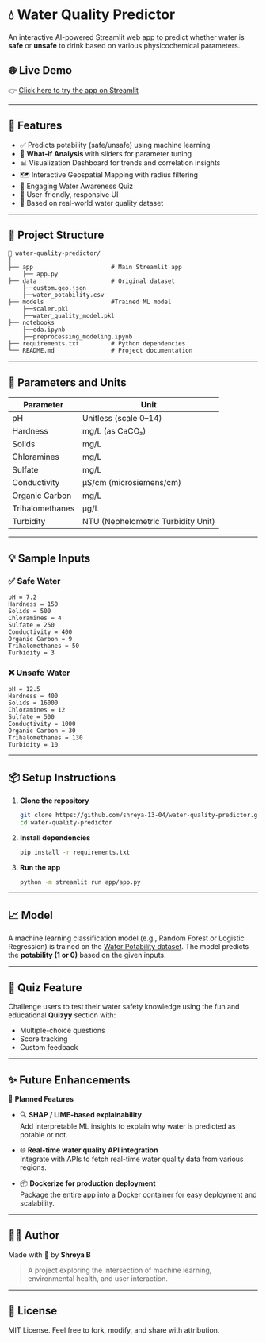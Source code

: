 
# 💧 Water Quality Predictor

An interactive AI-powered Streamlit web app to predict whether water is **safe** or **unsafe** to drink based on various physicochemical parameters.

## 🌐 Live Demo

👉 [Click here to try the app on Streamlit](https://nwtkjwzjwcsbepmdsczrmw.streamlit.app/)

---

## 🚀 Features

- ✅ Predicts potability (safe/unsafe) using machine learning
- 🧪 **What-if Analysis** with sliders for parameter tuning
- 📊 Visualization Dashboard for trends and correlation insights
- 🗺️ Interactive Geospatial Mapping with radius filtering
- 🧩 Engaging Water Awareness Quiz
- 📱 User-friendly, responsive UI
- 🧠 Based on real-world water quality dataset

---

## 📂 Project Structure

```
📁 water-quality-predictor/
│
├── app                      # Main Streamlit app
    ├── app.py
├── data                     # Original dataset  
    ├──custom.geo.json
    ├──water_potability.csv
├── models                   #Trained ML model
    ├──scaler.pkl
    ├──water_quality_model.pkl
├── notebooks
    ├──eda.ipynb
    ├──preprocessing_modeling.ipynb
├── requirements.txt         # Python dependencies
└── README.md                # Project documentation
```

---

## 🧪 Parameters and Units

| Parameter           | Unit                            |
|---------------------|----------------------------------|
| pH                  | Unitless (scale 0–14)            |
| Hardness            | mg/L (as CaCO₃)                  |
| Solids              | mg/L                             |
| Chloramines         | mg/L                             |
| Sulfate             | mg/L                             |
| Conductivity        | μS/cm (microsiemens/cm)          |
| Organic Carbon      | mg/L                             |
| Trihalomethanes     | µg/L                             |
| Turbidity           | NTU (Nephelometric Turbidity Unit) |

---

## 💡 Sample Inputs

### ✅ Safe Water
```
pH = 7.2  
Hardness = 150  
Solids = 500  
Chloramines = 4  
Sulfate = 250  
Conductivity = 400  
Organic Carbon = 9  
Trihalomethanes = 50  
Turbidity = 3  
```

### ❌ Unsafe Water
```
pH = 12.5 
Hardness = 400  
Solids = 16000  
Chloramines = 12  
Sulfate = 500  
Conductivity = 1000  
Organic Carbon = 30  
Trihalomethanes = 130  
Turbidity = 10  
```

---

## 📦 Setup Instructions

1. **Clone the repository**
   ```bash
   git clone https://github.com/shreya-13-04/water-quality-predictor.git
   cd water-quality-predictor
   ```

2. **Install dependencies**
   ```bash
   pip install -r requirements.txt
   ```

3. **Run the app**
   ```bash
   python -m streamlit run app/app.py
   ```

---

## 📈 Model

A machine learning classification model (e.g., Random Forest or Logistic Regression) is trained on the [Water Potability dataset](https://www.kaggle.com/datasets/adityakadiwal/water-potability). The model predicts the **potability (1 or 0)** based on the given inputs.

---

## 🧠 Quiz Feature

Challenge users to test their water safety knowledge using the fun and educational **Quizyy** section with:

- Multiple-choice questions
- Score tracking
- Custom feedback

---
## ✨ Future Enhancements

📌 **Planned Features**

- 🔍 **SHAP / LIME-based explainability**  
  Add interpretable ML insights to explain why water is predicted as potable or not.

- 🌐 **Real-time water quality API integration**  
  Integrate with APIs to fetch real-time water quality data from various regions.

- 📦 **Dockerize for production deployment**  
  Package the entire app into a Docker container for easy deployment and scalability.

---

## 🙋‍♀️ Author

Made with 💙 by **Shreya B**

> A project exploring the intersection of machine learning, environmental health, and user interaction.

---

## 📄 License

MIT License. Feel free to fork, modify, and share with attribution.
